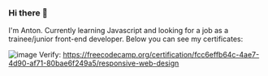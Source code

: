 ### Hi there 👋

I'm Anton. Currently learning Javascript and looking for a job as a trainee/junior front-end developer. Below you can see my certificates:

![image](https://user-images.githubusercontent.com/26392646/130804455-251ee6fb-b59f-42e3-8154-b733506b164f.png)
Verify: https://freecodecamp.org/certification/fcc6effb64c-4ae7-4d90-af71-80bae6f249a5/responsive-web-design

<!--
**ANprogw/ANprogw** is a ✨ _special_ ✨ repository because its `README.md` (this file) appears on your GitHub profile.

Here are some ideas to get you started:

- 🔭 I’m currently working on ...
- 🌱 I’m currently learning ...
- 👯 I’m looking to collaborate on ...
- 🤔 I’m looking for help with ...
- 💬 Ask me about ...
- 📫 How to reach me: ...
- 😄 Pronouns: ...
- ⚡ Fun fact: ...
-->
